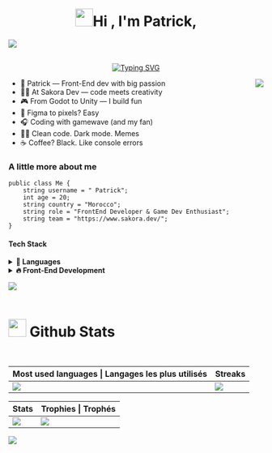  ### <h1 align="center"><img src="https://media.giphy.com/media/hvRJCLFzcasrR4ia7z/giphy.gif" width="35"><b>Hi , I'm Patrick,  </b></h1>
 <img src="https://user-images.githubusercontent.com/73097560/115834477-dbab4500-a447-11eb-908a-139a6edaec5c.gif"><br><br>
  </p>
<p align="center">
<a href="https://git.io/typing-svg"><img src="https://readme-typing-svg.herokuapp.com?font=Fira+Code&pause=1000&color=48D7F7&width=435&lines=+Welcome+to+my+Github+profile+!!" alt="Typing SVG" /></a>
</p>
<img align="right" src="https://media.giphy.com/media/M9gbBd9nbDrOTu1Mqx/giphy.gif">
<ul>
 
<li>🧠 Patrick — Front-End dev with big passion
<li>👨‍💻 At Sakora Dev — code meets creativity
<li>🎮 From Godot to Unity — I build fun
<li>🎨 Figma to pixels? Easy
<li>🎧 Coding with gamewave (and my fan)
<li>🤹‍♂️ Clean code. Dark mode. Memes
<li>☕ Coffee? Black. Like console errors
</ul>

### A little more about me
```golang
public class Me {
    string username = " Patrick";
    int age = 20;
    string country = "Morocco";
    string role = "FrontEnd Developer & Game Dev Enthusiast";
    string team = "https://www.sakora.dev/";
}
```
  ####  Tech Stack

<p align="center">

<details>	
    <summary><b>🏅 Languages</b></summary>
   
   ![C](https://img.shields.io/badge/c-%2300599C.svg?style=for-the-badge&logo=c&logoColor=white)
   ![C#](https://img.shields.io/badge/c%23-%23239120.svg?style=for-the-badge&logo=csharp&logoColor=white)
   ![JavaScript](https://img.shields.io/badge/JavaScript%20-%23F7DF1E.svg?style=for-the-badge&logo=javascript&logoColor=black)
   ![Kotlin](https://img.shields.io/badge/kotlin-%237F52FF.svg?style=for-the-badge&logo=kotlin&logoColor=white) 
   ![Lua](https://img.shields.io/badge/lua-%232C2D72.svg?style=for-the-badge&logo=lua&logoColor=white)
   
</details>
   
  
<details>	
    <summary><b>🔥 Front-End Development</b></summary>
    
   ![HTML](https://img.shields.io/badge/HTML5%20-%23E34F26.svg?style=for-the-badge&logo=html5&logoColor=white)
   ![CSS](https://img.shields.io/badge/CSS%20-%231572B6.svg?style=for-the-badge&logo=css3&logoColor=white)
   ![React](https://img.shields.io/badge/react-%2320232a.svg?style=for-the-badge&logo=react&logoColor=%2361DAFB)
   
</details>
 
    
  <img src="https://user-images.githubusercontent.com/73097560/115834477-dbab4500-a447-11eb-908a-139a6edaec5c.gif"><br><br>
 

#  <img src="https://media.giphy.com/media/iY8CRBdQXODJSCERIr/giphy.gif" width="35"><b> Github Stats </b>
<br>


| Most used languages \| Langages les plus utilisés | Streaks |
| --- | --- |
| ![](https://github-readme-stats.vercel.app/api/top-langs/?username=paatrike&theme=shadow_blue&hide_border=true&include_all_commits=true&count_private=true&layout=compact)| ![](https://github-readme-stats.vercel.app/api?username=paatrike&theme=shadow_blue&hide_border=true&include_all_commits=true&count_private=true) |

| Stats | Trophies  \| Trophés |
| --- | --- |
| ![](https://nirzak-streak-stats.vercel.app/?user=paatrike&theme=shadow_blue&hide_border=true)  | ![](https://github-profile-trophy.vercel.app/?username=paatrike&theme=shadow_blue&no-frame=true&no-bg=true&margin-w=4) |

 


 <img src="https://user-images.githubusercontent.com/73097560/115834477-dbab4500-a447-11eb-908a-139a6edaec5c.gif"><br><br>


